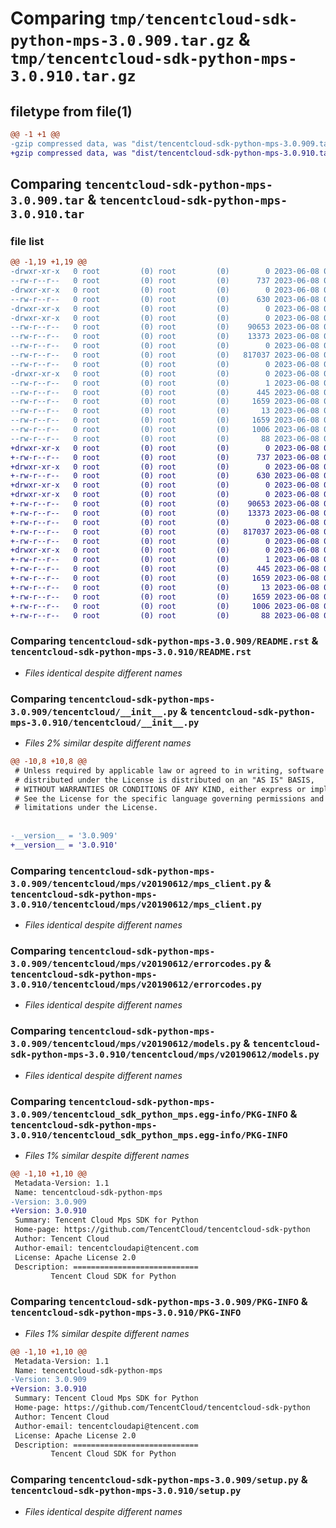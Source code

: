 # Comparing `tmp/tencentcloud-sdk-python-mps-3.0.909.tar.gz` & `tmp/tencentcloud-sdk-python-mps-3.0.910.tar.gz`

## filetype from file(1)

```diff
@@ -1 +1 @@
-gzip compressed data, was "dist/tencentcloud-sdk-python-mps-3.0.909.tar", last modified: Thu Jun  8 00:29:25 2023, max compression
+gzip compressed data, was "dist/tencentcloud-sdk-python-mps-3.0.910.tar", last modified: Thu Jun  8 09:15:17 2023, max compression
```

## Comparing `tencentcloud-sdk-python-mps-3.0.909.tar` & `tencentcloud-sdk-python-mps-3.0.910.tar`

### file list

```diff
@@ -1,19 +1,19 @@
-drwxr-xr-x   0 root         (0) root         (0)        0 2023-06-08 00:29:25.000000 tencentcloud-sdk-python-mps-3.0.909/
--rw-r--r--   0 root         (0) root         (0)      737 2023-06-08 00:29:25.000000 tencentcloud-sdk-python-mps-3.0.909/README.rst
-drwxr-xr-x   0 root         (0) root         (0)        0 2023-06-08 00:29:25.000000 tencentcloud-sdk-python-mps-3.0.909/tencentcloud/
--rw-r--r--   0 root         (0) root         (0)      630 2023-06-08 00:29:25.000000 tencentcloud-sdk-python-mps-3.0.909/tencentcloud/__init__.py
-drwxr-xr-x   0 root         (0) root         (0)        0 2023-06-08 00:29:25.000000 tencentcloud-sdk-python-mps-3.0.909/tencentcloud/mps/
-drwxr-xr-x   0 root         (0) root         (0)        0 2023-06-08 00:29:25.000000 tencentcloud-sdk-python-mps-3.0.909/tencentcloud/mps/v20190612/
--rw-r--r--   0 root         (0) root         (0)    90653 2023-06-08 00:29:25.000000 tencentcloud-sdk-python-mps-3.0.909/tencentcloud/mps/v20190612/mps_client.py
--rw-r--r--   0 root         (0) root         (0)    13373 2023-06-08 00:29:25.000000 tencentcloud-sdk-python-mps-3.0.909/tencentcloud/mps/v20190612/errorcodes.py
--rw-r--r--   0 root         (0) root         (0)        0 2023-06-08 00:29:25.000000 tencentcloud-sdk-python-mps-3.0.909/tencentcloud/mps/v20190612/__init__.py
--rw-r--r--   0 root         (0) root         (0)   817037 2023-06-08 00:29:25.000000 tencentcloud-sdk-python-mps-3.0.909/tencentcloud/mps/v20190612/models.py
--rw-r--r--   0 root         (0) root         (0)        0 2023-06-08 00:29:25.000000 tencentcloud-sdk-python-mps-3.0.909/tencentcloud/mps/__init__.py
-drwxr-xr-x   0 root         (0) root         (0)        0 2023-06-08 00:29:25.000000 tencentcloud-sdk-python-mps-3.0.909/tencentcloud_sdk_python_mps.egg-info/
--rw-r--r--   0 root         (0) root         (0)        1 2023-06-08 00:29:25.000000 tencentcloud-sdk-python-mps-3.0.909/tencentcloud_sdk_python_mps.egg-info/dependency_links.txt
--rw-r--r--   0 root         (0) root         (0)      445 2023-06-08 00:29:25.000000 tencentcloud-sdk-python-mps-3.0.909/tencentcloud_sdk_python_mps.egg-info/SOURCES.txt
--rw-r--r--   0 root         (0) root         (0)     1659 2023-06-08 00:29:25.000000 tencentcloud-sdk-python-mps-3.0.909/tencentcloud_sdk_python_mps.egg-info/PKG-INFO
--rw-r--r--   0 root         (0) root         (0)       13 2023-06-08 00:29:25.000000 tencentcloud-sdk-python-mps-3.0.909/tencentcloud_sdk_python_mps.egg-info/top_level.txt
--rw-r--r--   0 root         (0) root         (0)     1659 2023-06-08 00:29:25.000000 tencentcloud-sdk-python-mps-3.0.909/PKG-INFO
--rw-r--r--   0 root         (0) root         (0)     1006 2023-06-08 00:29:25.000000 tencentcloud-sdk-python-mps-3.0.909/setup.py
--rw-r--r--   0 root         (0) root         (0)       88 2023-06-08 00:29:25.000000 tencentcloud-sdk-python-mps-3.0.909/setup.cfg
+drwxr-xr-x   0 root         (0) root         (0)        0 2023-06-08 09:15:17.000000 tencentcloud-sdk-python-mps-3.0.910/
+-rw-r--r--   0 root         (0) root         (0)      737 2023-06-08 09:15:16.000000 tencentcloud-sdk-python-mps-3.0.910/README.rst
+drwxr-xr-x   0 root         (0) root         (0)        0 2023-06-08 09:15:17.000000 tencentcloud-sdk-python-mps-3.0.910/tencentcloud/
+-rw-r--r--   0 root         (0) root         (0)      630 2023-06-08 09:15:16.000000 tencentcloud-sdk-python-mps-3.0.910/tencentcloud/__init__.py
+drwxr-xr-x   0 root         (0) root         (0)        0 2023-06-08 09:15:17.000000 tencentcloud-sdk-python-mps-3.0.910/tencentcloud/mps/
+drwxr-xr-x   0 root         (0) root         (0)        0 2023-06-08 09:15:17.000000 tencentcloud-sdk-python-mps-3.0.910/tencentcloud/mps/v20190612/
+-rw-r--r--   0 root         (0) root         (0)    90653 2023-06-08 09:15:16.000000 tencentcloud-sdk-python-mps-3.0.910/tencentcloud/mps/v20190612/mps_client.py
+-rw-r--r--   0 root         (0) root         (0)    13373 2023-06-08 09:15:16.000000 tencentcloud-sdk-python-mps-3.0.910/tencentcloud/mps/v20190612/errorcodes.py
+-rw-r--r--   0 root         (0) root         (0)        0 2023-06-08 09:15:16.000000 tencentcloud-sdk-python-mps-3.0.910/tencentcloud/mps/v20190612/__init__.py
+-rw-r--r--   0 root         (0) root         (0)   817037 2023-06-08 09:15:16.000000 tencentcloud-sdk-python-mps-3.0.910/tencentcloud/mps/v20190612/models.py
+-rw-r--r--   0 root         (0) root         (0)        0 2023-06-08 09:15:16.000000 tencentcloud-sdk-python-mps-3.0.910/tencentcloud/mps/__init__.py
+drwxr-xr-x   0 root         (0) root         (0)        0 2023-06-08 09:15:17.000000 tencentcloud-sdk-python-mps-3.0.910/tencentcloud_sdk_python_mps.egg-info/
+-rw-r--r--   0 root         (0) root         (0)        1 2023-06-08 09:15:16.000000 tencentcloud-sdk-python-mps-3.0.910/tencentcloud_sdk_python_mps.egg-info/dependency_links.txt
+-rw-r--r--   0 root         (0) root         (0)      445 2023-06-08 09:15:16.000000 tencentcloud-sdk-python-mps-3.0.910/tencentcloud_sdk_python_mps.egg-info/SOURCES.txt
+-rw-r--r--   0 root         (0) root         (0)     1659 2023-06-08 09:15:16.000000 tencentcloud-sdk-python-mps-3.0.910/tencentcloud_sdk_python_mps.egg-info/PKG-INFO
+-rw-r--r--   0 root         (0) root         (0)       13 2023-06-08 09:15:16.000000 tencentcloud-sdk-python-mps-3.0.910/tencentcloud_sdk_python_mps.egg-info/top_level.txt
+-rw-r--r--   0 root         (0) root         (0)     1659 2023-06-08 09:15:17.000000 tencentcloud-sdk-python-mps-3.0.910/PKG-INFO
+-rw-r--r--   0 root         (0) root         (0)     1006 2023-06-08 09:15:16.000000 tencentcloud-sdk-python-mps-3.0.910/setup.py
+-rw-r--r--   0 root         (0) root         (0)       88 2023-06-08 09:15:17.000000 tencentcloud-sdk-python-mps-3.0.910/setup.cfg
```

### Comparing `tencentcloud-sdk-python-mps-3.0.909/README.rst` & `tencentcloud-sdk-python-mps-3.0.910/README.rst`

 * *Files identical despite different names*

### Comparing `tencentcloud-sdk-python-mps-3.0.909/tencentcloud/__init__.py` & `tencentcloud-sdk-python-mps-3.0.910/tencentcloud/__init__.py`

 * *Files 2% similar despite different names*

```diff
@@ -10,8 +10,8 @@
 # Unless required by applicable law or agreed to in writing, software
 # distributed under the License is distributed on an "AS IS" BASIS,
 # WITHOUT WARRANTIES OR CONDITIONS OF ANY KIND, either express or implied.
 # See the License for the specific language governing permissions and
 # limitations under the License.
 
 
-__version__ = '3.0.909'
+__version__ = '3.0.910'
```

### Comparing `tencentcloud-sdk-python-mps-3.0.909/tencentcloud/mps/v20190612/mps_client.py` & `tencentcloud-sdk-python-mps-3.0.910/tencentcloud/mps/v20190612/mps_client.py`

 * *Files identical despite different names*

### Comparing `tencentcloud-sdk-python-mps-3.0.909/tencentcloud/mps/v20190612/errorcodes.py` & `tencentcloud-sdk-python-mps-3.0.910/tencentcloud/mps/v20190612/errorcodes.py`

 * *Files identical despite different names*

### Comparing `tencentcloud-sdk-python-mps-3.0.909/tencentcloud/mps/v20190612/models.py` & `tencentcloud-sdk-python-mps-3.0.910/tencentcloud/mps/v20190612/models.py`

 * *Files identical despite different names*

### Comparing `tencentcloud-sdk-python-mps-3.0.909/tencentcloud_sdk_python_mps.egg-info/PKG-INFO` & `tencentcloud-sdk-python-mps-3.0.910/tencentcloud_sdk_python_mps.egg-info/PKG-INFO`

 * *Files 1% similar despite different names*

```diff
@@ -1,10 +1,10 @@
 Metadata-Version: 1.1
 Name: tencentcloud-sdk-python-mps
-Version: 3.0.909
+Version: 3.0.910
 Summary: Tencent Cloud Mps SDK for Python
 Home-page: https://github.com/TencentCloud/tencentcloud-sdk-python
 Author: Tencent Cloud
 Author-email: tencentcloudapi@tencent.com
 License: Apache License 2.0
 Description: ============================
         Tencent Cloud SDK for Python
```

### Comparing `tencentcloud-sdk-python-mps-3.0.909/PKG-INFO` & `tencentcloud-sdk-python-mps-3.0.910/PKG-INFO`

 * *Files 1% similar despite different names*

```diff
@@ -1,10 +1,10 @@
 Metadata-Version: 1.1
 Name: tencentcloud-sdk-python-mps
-Version: 3.0.909
+Version: 3.0.910
 Summary: Tencent Cloud Mps SDK for Python
 Home-page: https://github.com/TencentCloud/tencentcloud-sdk-python
 Author: Tencent Cloud
 Author-email: tencentcloudapi@tencent.com
 License: Apache License 2.0
 Description: ============================
         Tencent Cloud SDK for Python
```

### Comparing `tencentcloud-sdk-python-mps-3.0.909/setup.py` & `tencentcloud-sdk-python-mps-3.0.910/setup.py`

 * *Files identical despite different names*

